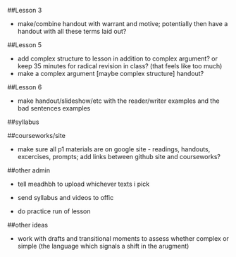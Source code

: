 
##Lesson 3

- make/combine handout with warrant and motive; potentially then have a handout with all these terms laid out?  

##Lesson 5

- add complex structure to lesson in addition to complex argument? or keep 35 minutes for radical revision in class? (that feels like too much)
- make a complex argument [maybe complex structure] handout?

##Lesson 6

- make handout/slideshow/etc with the reader/writer examples and the bad sentences examples


##syllabus

##courseworks/site
- make sure all p1 materials are on google site - readings, handouts, excercises, prompts; add links between github site and courseworks?

##other admin

- tell meadhbh to upload whichever texts i pick
- send syllabus and videos to offic

- do practice run of lesson

##other ideas
- work with drafts and transitional moments to assess whether complex or simple (the language which signals a shift in the arugment)
